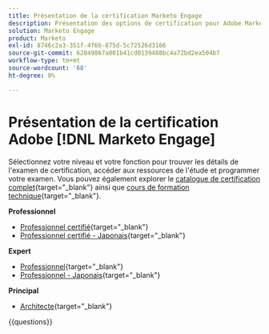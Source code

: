```yaml
---
title: Présentation de la certification Marketo Engage
description: Présentation des options de certification pour Adobe Marketo Engage
solution: Marketo Engage
product: Marketo
exl-id: 8746c2a3-351f-4f6b-875d-5c72526d3166
source-git-commit: 62849867a001b41cd0139488bc4a72bd2ea504b7
workflow-type: tm+mt
source-wordcount: '68'
ht-degree: 0%

---
```


# Présentation de la certification Adobe [!DNL Marketo Engage]

Sélectionnez votre niveau et votre fonction pour trouver les détails de l&#39;examen de certification, accéder aux ressources de l&#39;étude et programmer votre examen. Vous pouvez également explorer le [catalogue de certification complet](https://certification.adobe.com/certifications){target="_blank"} ainsi que [cours de formation technique](https://certification.adobe.com/courses/?/courses){target="_blank"}.

**Professionnel**

* [Professionnel certifié](https://certification.adobe.com/certification/engage-professional){target="_blank"} <!--AD0-E555-->
* [Professionnel certifié - Japonais](https://certification.adobe.com/certification/engage-professional){target="_blank"} <!--AD0-E555-J-->

**Expert**

* [Professionnel](https://certification.adobe.com/certification/marketo-engage-business-practitioner-expert){target="_blank"} <!--AD0-E559-->
* [Professionnel - Japonais](https://certification.adobe.com/certification/marketo-engage-business-practitioner-expert){target="_blank"} <!--AD0-E559-J-->

**Principal**

* [Architecte](https://certification.adobe.com/certification/marketo-engage-architect-master){target="_blank"} <!--AD0-E560-->

{{questions}}

